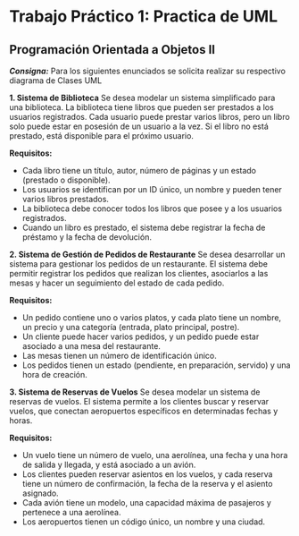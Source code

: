 # Trabajo Práctico 1: Practica de UML
## Programación Orientada a Objetos II

*__Consigna:__*
Para los siguientes enunciados se solicita realizar su respectivo diagrama de Clases UML


**1. Sistema de Biblioteca**
Se desea modelar un sistema simplificado para una biblioteca. La biblioteca tiene libros que pueden ser prestados a los usuarios registrados. Cada usuario puede prestar varios libros, pero un libro solo puede estar en posesión de un usuario a la vez. Si el libro no está prestado, está disponible para el próximo usuario.

**Requisitos:**
- Cada libro tiene un título, autor, número de páginas y un estado (prestado o disponible).
- Los usuarios se identifican por un ID único, un nombre y pueden tener varios libros
prestados.
- La biblioteca debe conocer todos los libros que posee y a los usuarios registrados.
- Cuando un libro es prestado, el sistema debe registrar la fecha de préstamo y la fecha de devolución.


**2. Sistema de Gestión de Pedidos de Restaurante**
Se desea desarrollar un sistema para gestionar los pedidos de un restaurante. El sistema debe permitir registrar los pedidos que realizan los clientes, asociarlos a las mesas y hacer un seguimiento del estado de cada pedido.

**Requisitos:**
- Un pedido contiene uno o varios platos, y cada plato tiene un nombre, un precio y una categoría (entrada, plato principal, postre).
- Un cliente puede hacer varios pedidos, y un pedido puede estar asociado a una mesa del restaurante.
- Las mesas tienen un número de identificación único.
- Los pedidos tienen un estado (pendiente, en preparación, servido) y una hora de creación.


**3. Sistema de Reservas de Vuelos**
Se desea modelar un sistema de reservas de vuelos. El sistema permite a los clientes buscar y reservar vuelos, que conectan aeropuertos específicos en determinadas fechas y horas.

**Requisitos:**
- Un vuelo tiene un número de vuelo, una aerolínea, una fecha y una hora de salida y llegada, y está asociado a un avión.
- Los clientes pueden reservar asientos en los vuelos, y cada reserva tiene un número de confirmación, la fecha de la reserva y el asiento asignado.
- Cada avión tiene un modelo, una capacidad máxima de pasajeros y pertenece a una
aerolínea.
- Los aeropuertos tienen un código único, un nombre y una ciudad.